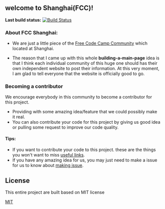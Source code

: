 ## welcome to Shanghai(FCC)!
**Last build status:** [![Build Status](https://travis-ci.org/FCC-Shanghai/fcc-sha.svg?branch=master)](https://travis-ci.org/FCC-Shanghai/fcc-sha)
### About FCC Shanghai:

-	We are just a little piece of the [Free Code Camp Community](https://www.freecodecamp.cn) which located at Shanghai.

-	The reason that I came up with this whole **building-a-main-page** idea is that I think each individual community of this huge one should has their own independent website to post their information. At this very moment, I am glad to tell everyone that the website is officially good to go.

### Becoming a contributor

We encourage everybody in this community to become a contributor for this project.

- Providing with some amazing idea/feature that we could possibly make it real.
- You can also contribute your code for this project by giving us good idea or pulling some request to improve our code quality.

#### Tips:

- If you want to contribute your code to this project. these are the things you won't want to miss [useful links](/coding-style.md).
- If you have any amazing idea for us, you may just need to make a issue for us to know about [making issue](/issues).

## License

This entire project are built based on MIT license

[MIT](/LICENSE)

